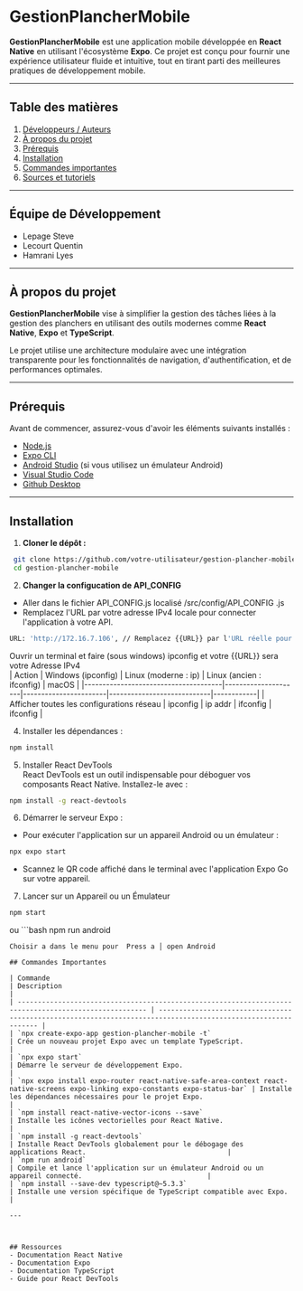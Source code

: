# GestionPlancherMobile

**GestionPlancherMobile** est une application mobile développée en **React Native** en utilisant l'écosystème **Expo**. Ce projet est conçu pour fournir une expérience utilisateur fluide et intuitive, tout en tirant parti des meilleures pratiques de développement mobile.

---

## Table des matières

1. [Développeurs / Auteurs](#équipe-de-développement)
1. [À propos du projet](#à-propos-du-projet)
2. [Prérequis](#prérequis)
3. [Installation](#installation)
4. [Commandes importantes](#commandes-importantes)
5. [Sources et tutoriels](#sources-et-tutoriels)

---

## Équipe de Développement

- Lepage Steve
- Lecourt Quentin
- Hamrani Lyes

---

## À propos du projet

**GestionPlancherMobile** vise à simplifier la gestion des tâches liées à la gestion des planchers en utilisant des outils modernes comme **React Native**, **Expo** et **TypeScript**. 

Le projet utilise une architecture modulaire avec une intégration transparente pour les fonctionnalités de navigation, d'authentification, et de performances optimales.

---

## Prérequis

Avant de commencer, assurez-vous d'avoir les éléments suivants installés :

- [Node.js](https://nodejs.org/)
- [Expo CLI](https://docs.expo.dev/get-started/installation/)
- [Android Studio](https://developer.android.com/studio?hl=fr) (si vous utilisez un émulateur Android)
- [Visual Studio Code](https://code.visualstudio.com/)
- [Github Desktop](https://docs.github.com/en/desktop/installing-and-authenticating-to-github-desktop/installing-github-desktop)

---

## Installation

1. **Cloner le dépôt :**
  ```bash
   git clone https://github.com/votre-utilisateur/gestion-plancher-mobile.git
   cd gestion-plancher-mobile
  ```
2. **Changer la configucation de API_CONFIG**
  - Aller dans le fichier API_CONFIG.js localisé /src/config/API_CONFIG .js
  - Remplacez l'URL par votre adresse IPv4 locale pour connecter l'application à votre API.
  ```bash
  URL: 'http://172.16.7.106', // Remplacez {{URL}} par l'URL réelle pour se connecter à l'API
  ```
  Ouvrir un terminal et faire (sous windows) ipconfig et votre {{URL}} sera votre Adresse IPv4  
| Action                               | Windows (ipconfig) | Linux (moderne : ip) | Linux (ancien : ifconfig) | macOS      |
|--------------------------------------|---------------------|-----------------------|----------------------------|------------|
| Afficher toutes les configurations réseau | ipconfig            | ip addr               | ifconfig                   | ifconfig   |

4. Installer les dépendances :
  ```bash
  npm install
  ```
5. Installer React DevTools   
React DevTools est un outil indispensable pour déboguer vos composants React Native. Installez-le avec :   
  ```bash
npm install -g react-devtools
  ```
6. Démarrer le serveur Expo :  
  - Pour exécuter l'application sur un appareil Android ou un émulateur :
  ```bash
  npx expo start
  ```
  - Scannez le QR code affiché dans le terminal avec l'application Expo Go sur votre appareil.

7. Lancer sur un Appareil ou un Émulateur  
  ```bash
  npm start
  ```
  ou
    ```bash
  npm run android
  ```
  Choisir a dans le menu pour  Press a │ open Android   

## Commandes Importantes

| Commande                                                                                               | Description                                                                                                    |
| ------------------------------------------------------------------------------------------------------ | -------------------------------------------------------------------------------------------------------------- |
| `npx create-expo-app gestion-plancher-mobile -t`                                                      | Crée un nouveau projet Expo avec un template TypeScript.                                                       |
| `npx expo start`                                                                                      | Démarre le serveur de développement Expo.                                                                      |
| `npx expo install expo-router react-native-safe-area-context react-native-screens expo-linking expo-constants expo-status-bar` | Installe les dépendances nécessaires pour le projet Expo.                                                      |
| `npm install react-native-vector-icons --save`                                                        | Installe les icônes vectorielles pour React Native.                                                            |
| `npm install -g react-devtools`                                                                       | Installe React DevTools globalement pour le débogage des applications React.                                   |
| `npm run android`                                                                                     | Compile et lance l'application sur un émulateur Android ou un appareil connecté.                               |
| `npm install --save-dev typescript@~5.3.3`                                                            | Installe une version spécifique de TypeScript compatible avec Expo.                                            |

---



## Ressources
- Documentation React Native
- Documentation Expo
- Documentation TypeScript
- Guide pour React DevTools